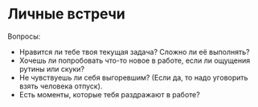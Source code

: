 # Личные встречи

Вопросы:

- Нравится ли тебе твоя текущая задача? Сложно ли её выполнять?
- Хочешь ли попробовать что-то новое в работе, если ли ощущения рутины или скуки?
- Не чувствуешь ли себя выгоревшим? (Если да, то надо уговорить взять человека отпуск).
- Есть моменты, которые тебя раздражают в работе?
